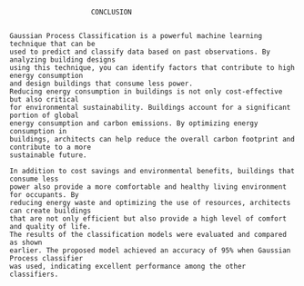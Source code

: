 						CONCLUSION


	Gaussian Process Classification is a powerful machine learning technique that can be 
	used to predict and classify data based on past observations. By analyzing building designs 
	using this technique, you can identify factors that contribute to high energy consumption 
	and design buildings that consume less power. 
	Reducing energy consumption in buildings is not only cost-effective but also critical 
	for environmental sustainability. Buildings account for a significant portion of global 
	energy consumption and carbon emissions. By optimizing energy consumption in 
	buildings, architects can help reduce the overall carbon footprint and contribute to a more 
	sustainable future. 

	In addition to cost savings and environmental benefits, buildings that consume less 
	power also provide a more comfortable and healthy living environment for occupants. By 
	reducing energy waste and optimizing the use of resources, architects can create buildings 
	that are not only efficient but also provide a high level of comfort and quality of life. 
	The results of the classification models were evaluated and compared as shown 
	earlier. The proposed model achieved an accuracy of 95% when Gaussian Process classifier 
	was used, indicating excellent performance among the other classifiers. 
